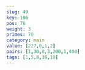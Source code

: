 ```yaml
---
slug: 49
key: 106
pos: 76
weight: 3
primes: 70
category: main
value: [227,0,1,2]
pairs: [1,30,8,3,200,1,400]
tags: [1,5,8,16,18]
---
```

